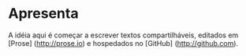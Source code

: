 # Apresenta

A idéia aqui é começar a escrever textos compartilháveis, editados em [Prose] (http://prose.io) e hospedados no [GitHub] (http://github.com).
